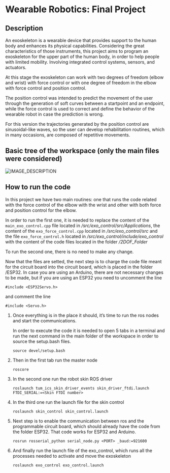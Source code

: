 # Wearable Robotics: Final Project

## Description 

An exoskeleton is a wearable device that provides support to the human body and enhances its physical capabilities. Considering the great characteristics of those instruments, this project aims to program an exoskeleton for the upper part of the human body, in order to help people with limited mobility. Involving integrated control systems, sensors, and actuators.

At this stage the exoskeleton can work with two degrees of freedom (elbow and wrist) with force control or with one degree of freedom in the elbow with force control and position control.

The position control was intended to predict the movement of the user through the generation of soft curves between a startpoint and an endpoint, while the force control is used to correct and define the behavior of the wearable robot in case the prediction is wrong.


For this version the trajectories generated by the position control are sinusoidal-like waves, so the user can develop rehabilitation routines, which in many occasions, are composed of repetitive movements.


## Basic tree of the workspace (only the main files were considered)


![IMAGE_DESCRIPTION](https://i.postimg.cc/3NnKKqd9/Screenshot-from-2023-02-08-15-04-50.png)


## How to run the code
In this project we have two main routines: one that runs the code related with the force control of the elbow with the wrist and other with both force and position control for the elbow.


In order to run the first one, it is needed to replace the content of the `main_exo_control.cpp` file located in _/src/exo_control/src/Applications_, the content of the `exo_force_control.cpp` located in _/src/exo_control/src_ and the file `exo_force_control.h` located in _/src/exo_control/include/exo_control_ with the content of the code files located in the folder _/2DOF_Folder_ 


To run the second one, there is no need to make any change.


Now that the files are setted, the next step is to charge the code file meant for the circuit board into the circuit board, which is placed in the folder /ESP32. In case you are using an Arduino, there are not necessary changes to be made, but if you are using an ESP32 you need to uncomment the line

`#include <ESP32Servo.h>`

and comment the line

`#include <Servo.h>`




1. Once everything is in the place it should, it’s time to run the ros nodes and start the communications.


    In order to execute the code it is needed to open 5 tabs in a terminal and run the next command in the main folder of the workspace in order to source the setup.bash files.


    `source devel/setup.bash`


2. Then in the first tab run the master node 

    `roscore`

3. In the second one run the robot skin ROS driver

    `roslaunch tum_ics_skin_driver_events skin_driver_ftdi.launch FTDI_SERIAL:=<Skin FTDI number>`


4. In the third one run the launch file for the skin control 

    `roslaunch skin_control skin_control.launch`


5. Next step is to enable the communication between ros and the programmable circuit board, which should already have the code from the folder ESP32. That code works for ESP32 and Arduino.

    `rosrun rosserial_python serial_node.py <PORT> _baud:=921600`


6. And finally run the launch file of the exo_control, which runs all the processes needed to activate and move the exoskeleton

    `roslaunch exo_control exo_control.launch`

